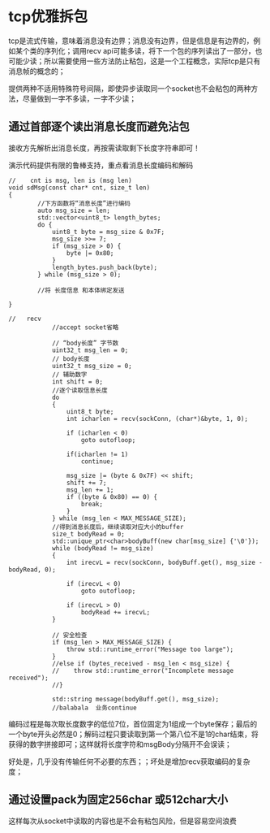 # tcp优雅拆包

tcp是流式传输，意味着消息没有边界；消息没有边界，但是信息是有边界的，例如某个类的序列化；调用recv api可能多读，将下一个包的序列读出了一部分，也可能少读；所以需要使用一些方法防止粘包，这是一个工程概念，实际tcp是只有消息帧的概念的；

提供两种不适用特殊符号间隔，即使异步读取同一个socket也不会粘包的两种方法，尽量做到一字不多读，一字不少读；

## 通过首部逐个读出消息长度而避免沾包
接收方先解析出消息长度，再按需读取剩下长度字符串即可！

演示代码提供有限的鲁棒支持，重点看消息长度编码和解码

```
//    cnt is msg, len is (msg len)
void sdMsg(const char* cnt, size_t len)
{
        //下方函数将“消息长度”进行编码
        auto msg_size = len;
        std::vector<uint8_t> length_bytes;
        do {
            uint8_t byte = msg_size & 0x7F;
            msg_size >>= 7;
            if (msg_size > 0) {
                byte |= 0x80;
            }
            length_bytes.push_back(byte);
        } while (msg_size > 0);

        //将 长度信息 和本体绑定发送
        
}

//   recv
            //accept socket省略

            // “body长度” 字节数
            uint32_t msg_len = 0;
            // body长度
            uint32_t msg_size = 0;
            // 辅助数字
            int shift = 0;
            //逐个读取信息长度
            do
            {
                uint8_t byte;
                int icharlen = recv(sockConn, (char*)&byte, 1, 0);

                if (icharlen < 0)
                    goto outofloop;

                if(icharlen != 1)
                    continue;

                msg_size |= (byte & 0x7F) << shift;
                shift += 7;
                msg_len += 1;
                if ((byte & 0x80) == 0) {
                    break;
                }
            } while (msg_len < MAX_MESSAGE_SIZE);
            //得到消息长度后，继续读取对应大小的buffer
            size_t bodyRead = 0;
            std::unique_ptr<char>bodyBuff(new char[msg_size] {'\0'});
            while (bodyRead != msg_size)
            {
                int irecvL = recv(sockConn, bodyBuff.get(), msg_size - bodyRead, 0);

                if (irecvL < 0)
                    goto outofloop;

                if (irecvL > 0)
                    bodyRead += irecvL;
            }

            // 安全检查
            if (msg_len > MAX_MESSAGE_SIZE) {
                throw std::runtime_error("Message too large");
            }
            //else if (bytes_received - msg_len < msg_size) {
            //    throw std::runtime_error("Incomplete message received");
            //}

            std::string message(bodyBuff.get(), msg_size);
            //balabala  业务continue
```
编码过程是每次取长度数字的低位7位，首位固定为1组成一个byte保存；最后的一个byte开头必然是0；解码过程只要读取到第一个第八位不是1的char结束，将获得的数字拼接即可；这样就将长度字符和msgBody分隔开不会误读；

好处是，几乎没有传输任何不必要的东西；；坏处是增加recv获取编码的复杂度；

## 通过设置pack为固定256char 或512char大小
这样每次从socket中读取的内容也是不会有粘包风险，但是容易空间浪费